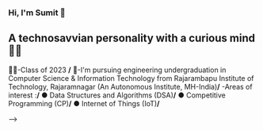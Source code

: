 ### Hi, I'm Sumit 👋

## A technosavvian personality with a curious mind 👨‍💻
👨‍🎓-Class of 2023 **/**
🏫-I'm pursuing engineering undergraduation in Computer Science & Information Technology from Rajarambapu Institute of Technology, Rajaramnagar (An Autonomous Institute, MH-India)**/**
-Areas of interest :**/**
● Data Structures and Algorithms (DSA)**/**
● Competitive Programming (CP)**/**
● Internet of Things (IoT)**/**

-->
